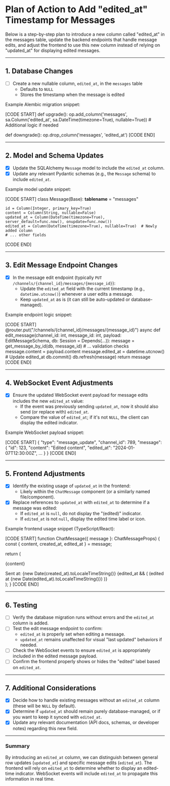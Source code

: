 # Plan of Action to Add "edited_at" Timestamp for Messages

Below is a step-by-step plan to introduce a new column called "edited_at" in the messages table, update the backend endpoints that handle message edits, and adjust the frontend to use this new column instead of relying on "updated_at" for displaying edited messages.

---

## 1. Database Changes

- [ ] Create a new nullable column, `edited_at`, in the `messages` table
  - Defaults to `NULL`
  - Stores the timestamp when the message is edited

Example Alembic migration snippet:

[CODE START]
def upgrade():
    op.add_column('messages',
                  sa.Column('edited_at', sa.DateTime(timezone=True), nullable=True))
    # Additional logic if needed

def downgrade():
    op.drop_column('messages', 'edited_at')
[CODE END]

---

## 2. Model and Schema Updates

- [x] Update the SQLAlchemy `Message` model to include the `edited_at` column.
- [x] Update any relevant Pydantic schemas (e.g., the `Message` schema) to include `edited_at`.

Example model update snippet:

[CODE START]
class Message(Base):
    __tablename__ = "messages"
    
    id = Column(Integer, primary_key=True)
    content = Column(String, nullable=False)
    updated_at = Column(DateTime(timezone=True), server_default=func.now(), onupdate=func.now())
    edited_at = Column(DateTime(timezone=True), nullable=True)  # Newly added column
    # ... other fields
[CODE END]

---

## 3. Edit Message Endpoint Changes

- [x] In the message edit endpoint (typically `PUT /channels/{channel_id}/messages/{message_id}`):
  - Update the `edited_at` field with the current timestamp (e.g., `datetime.utcnow()`) whenever a user edits a message.
  - Keep `updated_at` as is (it can still be auto-updated or database-managed).

Example endpoint logic snippet:

[CODE START]
@router.put("/channels/{channel_id}/messages/{message_id}")
async def edit_message(channel_id: int, message_id: int, payload: EditMessageSchema, db: Session = Depends(...)):
    message = get_message_by_id(db, message_id)
    # ... validation checks
    message.content = payload.content
    message.edited_at = datetime.utcnow()  # Update edited_at
    db.commit()
    db.refresh(message)
    return message
[CODE END]

---

## 4. WebSocket Event Adjustments

- [x] Ensure the updated WebSocket event payload for message edits includes the new `edited_at` value:
  - If the event was previously sending `updated_at`, now it should also send (or replace with) `edited_at`.
  - Compare the value of `edited_at`; if it's not `NULL`, the client can display the edited indicator.

Example WebSocket payload snippet:

[CODE START]
{
  "type": "message_update",
  "channel_id": 789,
  "message": {
    "id": 123,
    "content": "Edited content",
    "edited_at": "2024-01-07T12:30:00Z",
    ...
  }
}
[CODE END]

---

## 5. Frontend Adjustments

- [x] Identify the existing usage of `updated_at` in the frontend:
  - Likely within the `ChatMessage` component (or a similarly named file/component).
- [x] Replace references to `updated_at` with `edited_at` to determine if a message was edited:
  - If `edited_at` is `null`, do not display the "(edited)" indicator.
  - If `edited_at` is not `null`, display the edited time label or icon.

Example frontend usage snippet (TypeScript/React):

[CODE START]
function ChatMessage({ message }: ChatMessageProps) {
  const { content, created_at, edited_at } = message;

  return (
    <div>
      <p>{content}</p>
      <span>Sent at: {new Date(created_at).toLocaleTimeString()}</span>
      {edited_at && (
        <span> (edited at {new Date(edited_at).toLocaleTimeString()})</span>
      )}
    </div>
  );
}
[CODE END]

---

## 6. Testing

- [ ] Verify the database migration runs without errors and the `edited_at` column is added.
- [ ] Test the edit message endpoint to confirm:
  - `edited_at` is properly set when editing a message.
  - `updated_at` remains unaffected for visual "last updated" behaviors if needed.
- [ ] Check the WebSocket events to ensure `edited_at` is appropriately included in the edited message payload.
- [ ] Confirm the frontend properly shows or hides the "edited" label based on `edited_at`.

---

## 7. Additional Considerations

- [x] Decide how to handle existing messages without an `edited_at` column (these will be `NULL` by default).
- [x] Determine if `updated_at` should remain purely database-managed, or if you want to keep it synced with `edited_at`.
- [x] Update any relevant documentation (API docs, schemas, or developer notes) regarding this new field.

---

### Summary

By introducing an `edited_at` column, we can distinguish between general row updates (`updated_at`) and specific message edits (`edited_at`). The frontend will rely on `edited_at` to determine whether to display an edited-time indicator. WebSocket events will include `edited_at` to propagate this information in real time.